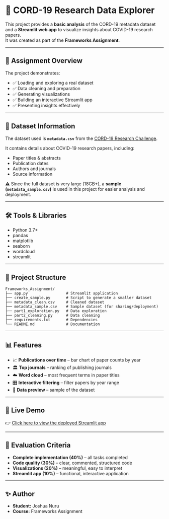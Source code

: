 # 🦠 CORD-19 Research Data Explorer

This project provides a **basic analysis** of the CORD-19 metadata dataset and a **Streamlit web app** to visualize insights about COVID-19 research papers.  
It was created as part of the **Frameworks Assignment**.

---

## 📌 Assignment Overview

The project demonstrates:

- ✅ Loading and exploring a real dataset  
- ✅ Data cleaning and preparation  
- ✅ Generating visualizations  
- ✅ Building an interactive Streamlit app  
- ✅ Presenting insights effectively  

---

## 📂 Dataset Information

The dataset used is **`metadata.csv`** from the [CORD-19 Research Challenge](https://www.kaggle.com/datasets/allen-institute-for-ai/cord-19-research-challenge).  

It contains details about COVID-19 research papers, including:
- Paper titles & abstracts  
- Publication dates  
- Authors and journals  
- Source information  

⚠️ Since the full dataset is very large (18GB+), a **sample (`metadata_sample.csv`)** is used in this project for easier analysis and deployment.

---

## 🛠️ Tools & Libraries

- Python 3.7+  
- pandas  
- matplotlib  
- seaborn  
- wordcloud  
- streamlit  

---

## 📖 Project Structure

```
Frameworks_Assignment/
├── app.py                 # Streamlit application
├── create_sample.py       # Script to generate a smaller dataset
├── metadata_clean.csv     # Cleaned dataset
├── metadata_sample.csv    # Sample dataset (for sharing/deployment)
├── part1_exploration.py   # Data exploration
├── part2_cleaning.py      # Data cleaning
├── requirements.txt       # Dependencies
└── README.md              # Documentation
```




---

## 📊 Features

- 📈 **Publications over time** – bar chart of paper counts by year  
- 🏛 **Top journals** – ranking of publishing journals  
- ☁️ **Word cloud** – most frequent terms in paper titles  
- 🎛 **Interactive filtering** – filter papers by year range  
- 📂 **Data preview** – sample of the dataset  

---

## 🚀 Live Demo

👉 [Click here to view the deployed Streamlit app](https://frameworksassignment-9rxhrmkymnabrjqjfsvvk3.streamlit.app/)  


---

## 📝 Evaluation Criteria

- **Complete implementation (40%)** – all tasks completed  
- **Code quality (30%)** – clear, commented, structured code  
- **Visualizations (20%)** – meaningful, easy to interpret  
- **Streamlit app (10%)** – functional, interactive application  

---

## ✨ Author

- **Student:** Joshua Nuru  
- **Course:** Frameworks Assignment  
